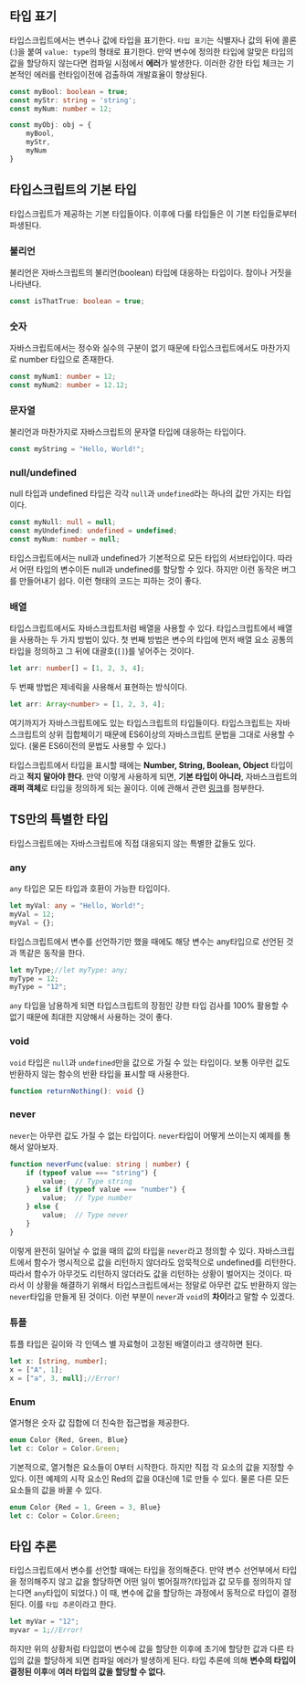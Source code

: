 ## 타입 표기

타입스크립트에서는 변수나 값에 타입을 표기한다. 
`타입 표기`는 식별자나 값의 뒤에 콜론(:)을 붙여 `value: type`의 형태로 표기한다.
만약 변수에 정의한 타입에 알맞은 타입의 값을 할당하지 않는다면 컴파일 시점에서 **에러**가 발생한다.
이러한 강한 타입 체크는 기본적인 에러를 런타임이전에 검출하여 개발효율이 향상된다. 

```ts
const myBool: boolean = true;
const myStr: string = 'string';
const myNum: number = 12;

const myObj: obj = {
    myBool,
    myStr,
    myNum
}
```

## 타입스크립트의 기본 타입

타입스크립트가 제공하는 기본 타입들이다. 이후에 다룰 타입들은 이 기본 타입들로부터 파생된다.

### 불리언

불리언은 자바스크립트의 불리언(boolean) 타입에 대응하는 타입이다.
참이나 거짓을 나타낸다.

```ts
const isThatTrue: boolean = true;
```

### 숫자

자바스크립트에서는 정수와 실수의 구분이 없기 때문에 타입스크립트에서도 마찬가지로 number 타입으로 존재한다.

```ts
const myNum1: number = 12;
const myNum2: number = 12.12;
```

### 문자열

불리언과 마찬가지로 자바스크립트의 문자열 타입에 대응하는 타입이다.

```ts
const myString = "Hello, World!";
```

### null/undefined

null 타입과 undefined 타입은 각각 `null`과 `undefined`라는 하나의 값만 가지는 타입이다. 

```ts
const myNull: null = null;
const myUndefined: undefined = undefined;
const myNum: number = null;
```

타입스크립트에서는 null과 undefined가 기본적으로 모든 타입의 서브타입이다.
따라서 어떤 타입의 변수이든 null과 undefined를 할당할 수 있다.
하지만 이런 동작은 버그를 만들어내기 쉽다.
이런 형태의 코드는 피하는 것이 좋다.

### 배열

타입스크립트에서도 자바스크립트처럼 배열을 사용할 수 있다.
타입스크립트에서 배열을 사용하는 두 가지 방법이 있다.
첫 번째 방법은 변수의 타입에 먼저 배열 요소 공통의 타입을 정의하고 그 뒤에 대괄호(`[]`)를 넣어주는 것이다.

```ts
let arr: number[] = [1, 2, 3, 4];
```

두 번째 방법은 제네릭을 사용해서 표현하는 방식이다.

```ts
let arr: Array<number> = [1, 2, 3, 4];
````

여기까지가 자바스크립트에도 있는 타입스크립트의 타입들이다.
타입스크립트는 자바스크립트의 상위 집합체이기 때문에 ES6이상의 자바스크립트 문법을 그대로 사용할 수 있다. (물론 ES6이전의 문법도 사용할 수 있다.)

타입스크립트에서 타입을 표시할 때에는 **Number, String, Boolean, Object** 타입이라고 **적지 말아야 한다**.
만약 이렇게 사용하게 되면, **기본 타입이 아니라**, 자바스크립트의 **래퍼 객체**로 타입을 정의하게 되는 꼴이다.
이에 관해서 관련 [링크](https://www.typescriptlang.org/docs/handbook/declaration-files/do-s-and-don-ts.html)를 첨부한다.

## TS만의 특별한 타입

타입스크립트에는 자바스크립트에 직접 대응되지 않는 특별한 값들도 있다.

### any

`any` 타입은 모든 타입과 호환이 가능한 타입이다.

```ts
let myVal: any = "Hello, World!";
myVal = 12;
myVal = {};
```

타입스크립트에서 변수를 선언하기만 했을 때에도 해당 변수는 any타입으로 선언된 것과 똑같은 동작을 한다.

```ts
let myType;//let myType: any;
myType = 12;
myType = "12";
```

`any` 타입을 남용하게 되면 타입스크립트의 장점인 강한 타입 검사를 100% 활용할 수 없기 때문에 최대한 지양해서 사용하는 것이 좋다.

### void

`void` 타입은 `null`과 `undefined`만을 값으로 가질 수 있는 타입이다. 보통 아무런 값도 반환하지 않는 함수의 반환 타입을 표시할 때 사용한다.

```ts
function returnNothing(): void {}
```

### never

`never`는 아무런 값도 가질 수 없는 타입이다. `never`타입이 어떻게 쓰이는지 예제를 통해서 알아보자.

```ts
function neverFunc(value: string | number) {
    if (typeof value === "string") {
        value;  // Type string
    } else if (typeof value === "number") {
        value;  // Type number
    } else {
        value;  // Type never
    }
}
```

이렇게 완전히 일어날 수 없을 때의 값의 타입을 `never`라고 정의할 수 있다.
자바스크립트에서 함수가 명시적으로 값을 리턴하지 않더라도 암묵적으로 undefined를 리턴한다.
따라서 함수가 아무것도 리턴하지 않더라도 값을 리턴하는 상황이 벌어지는 것이다.
따라서 이 상황을 해결하기 위해서 타입스크립트에서는 정말로 아무런 값도 반환하지 않는 `never`타입을 만들게 된 것이다.
이런 부분이 `never`과 `void`의 **차이**라고 말할 수 있겠다.

### 튜플

튜플 타입은 길이와 각 인덱스 별 자료형이 고정된 배열이라고 생각하면 된다.

```ts
let x: [string, number];
x = ["A", 1];
x = ["a", 3, null];//Error!
```

### Enum

열거형은 숫자 값 집합에 더 친숙한 접근법을 제공한다.

```ts
enum Color {Red, Green, Blue}
let c: Color = Color.Green;
```

기본적으로, 열거형은 요소들이 0부터 시작한다.
하지만 직접 각 요소의 값을 지정할 수 있다.
이전 예제의 시작 요소인 Red의 값을 0대신에 1로 만들 수 있다.
물론 다른 모든 요소들의 값을 바꿀 수 있다.

```ts
enum Color {Red = 1, Green = 3, Blue}
let c: Color = Color.Green;
```

## 타입 추론

타입스크립트에서 변수를 선언할 때에는 타입을 정의해준다.
만약 변수 선언부에서 타입을 정의해주지 않고 값을 할당하면 어떤 일이 벌어질까?(타입과 값 모두를 정의하지 않는다면 `any`타입이 되었다.)
이 때, 변수에 값을 할당하는 과정에서 동적으로 타입이 결정된다.
이를 `타입 추론`이라고 한다.

```ts
let myVar = "12";
myvar = 1;//Error!
```

하지만 위의 상황처럼 타입없이 변수에 값을 할당한 이후에 초기에 할당한 값과 다른 타입의 값을 할당하게 되면 컴파일 에러가 발생하게 된다.
타입 추론에 의해 **변수의 타입이 결정된 이후**에 **여러 타입의 값을 할당할 수 없다.**